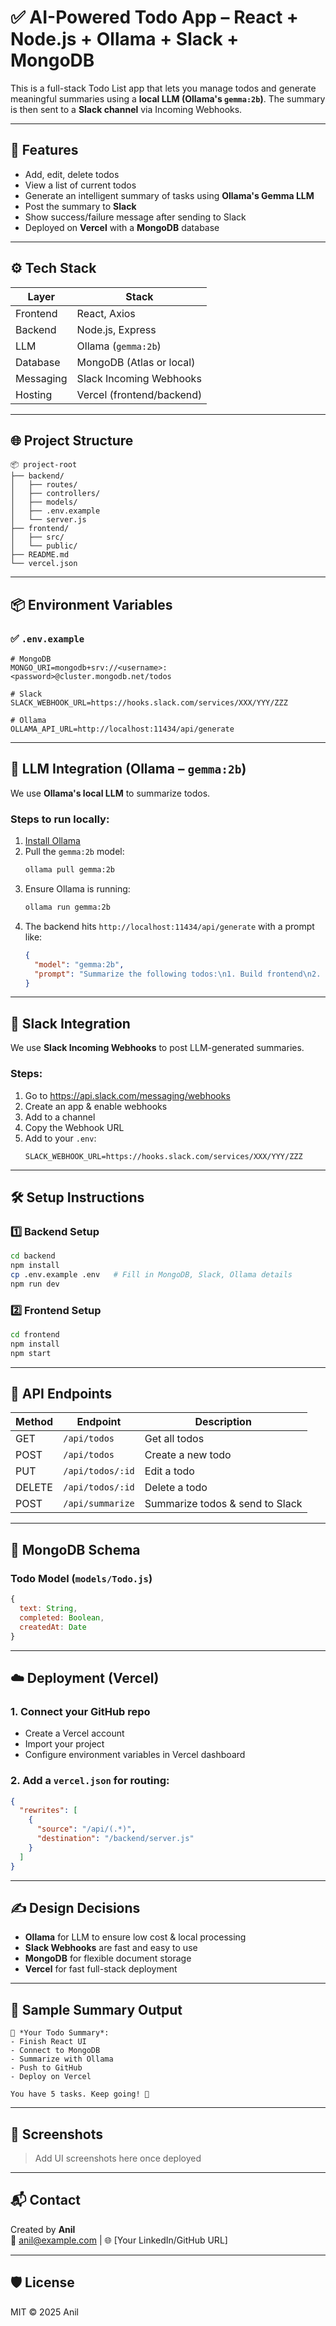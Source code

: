 # ✅ AI-Powered Todo App – React + Node.js + Ollama + Slack + MongoDB

This is a full-stack Todo List app that lets you manage todos and generate meaningful summaries using a **local LLM (Ollama's `gemma:2b`)**. The summary is then sent to a **Slack channel** via Incoming Webhooks.

---

## 🚀 Features

- Add, edit, delete todos
- View a list of current todos
- Generate an intelligent summary of tasks using **Ollama's Gemma LLM**
- Post the summary to **Slack**
- Show success/failure message after sending to Slack
- Deployed on **Vercel** with a **MongoDB** database

---

## ⚙️ Tech Stack

| Layer        | Stack                          |
|--------------|--------------------------------|
| Frontend     | React, Axios                   |
| Backend      | Node.js, Express               |
| LLM          | Ollama (`gemma:2b`)            |
| Database     | MongoDB (Atlas or local)       |
| Messaging    | Slack Incoming Webhooks        |
| Hosting      | Vercel (frontend/backend)      |

---

## 🌐 Project Structure

```
📦 project-root
├── backend/
│   ├── routes/
│   ├── controllers/
│   ├── models/
│   ├── .env.example
│   └── server.js
├── frontend/
│   ├── src/
│   └── public/
├── README.md
└── vercel.json
```

---

## 📦 Environment Variables

### ✅ `.env.example`

```env
# MongoDB
MONGO_URI=mongodb+srv://<username>:<password>@cluster.mongodb.net/todos

# Slack
SLACK_WEBHOOK_URL=https://hooks.slack.com/services/XXX/YYY/ZZZ

# Ollama
OLLAMA_API_URL=http://localhost:11434/api/generate
```

---

## 🧠 LLM Integration (Ollama – `gemma:2b`)

We use **Ollama's local LLM** to summarize todos.

### Steps to run locally:
1. [Install Ollama](https://ollama.com)
2. Pull the `gemma:2b` model:
   ```bash
   ollama pull gemma:2b
   ```
3. Ensure Ollama is running:
   ```bash
   ollama run gemma:2b
   ```
4. The backend hits `http://localhost:11434/api/generate` with a prompt like:
   ```json
   {
     "model": "gemma:2b",
     "prompt": "Summarize the following todos:\n1. Build frontend\n2. Set up MongoDB\n3. Deploy to Vercel"
   }
   ```

---

## 💬 Slack Integration

We use **Slack Incoming Webhooks** to post LLM-generated summaries.

### Steps:
1. Go to https://api.slack.com/messaging/webhooks
2. Create an app & enable webhooks
3. Add to a channel
4. Copy the Webhook URL
5. Add to your `.env`:
   ```env
   SLACK_WEBHOOK_URL=https://hooks.slack.com/services/XXX/YYY/ZZZ
   ```

---

## 🛠️ Setup Instructions

### 1️⃣ Backend Setup

```bash
cd backend
npm install
cp .env.example .env   # Fill in MongoDB, Slack, Ollama details
npm run dev
```

### 2️⃣ Frontend Setup

```bash
cd frontend
npm install
npm start
```

---

## 📡 API Endpoints

| Method | Endpoint         | Description                      |
|--------|------------------|----------------------------------|
| GET    | `/api/todos`     | Get all todos                    |
| POST   | `/api/todos`     | Create a new todo                |
| PUT    | `/api/todos/:id` | Edit a todo                      |
| DELETE | `/api/todos/:id` | Delete a todo                    |
| POST   | `/api/summarize` | Summarize todos & send to Slack  |

---

## 🧱 MongoDB Schema

### Todo Model (`models/Todo.js`)

```js
{
  text: String,
  completed: Boolean,
  createdAt: Date
}
```

---

## ☁️ Deployment (Vercel)

### 1. Connect your GitHub repo
- Create a Vercel account
- Import your project
- Configure environment variables in Vercel dashboard

### 2. Add a `vercel.json` for routing:

```json
{
  "rewrites": [
    {
      "source": "/api/(.*)",
      "destination": "/backend/server.js"
    }
  ]
}
```

---

## ✍️ Design Decisions

- **Ollama** for LLM to ensure low cost & local processing
- **Slack Webhooks** are fast and easy to use
- **MongoDB** for flexible document storage
- **Vercel** for fast full-stack deployment

---

## 🧪 Sample Summary Output

```
📌 *Your Todo Summary*:
- Finish React UI
- Connect to MongoDB
- Summarize with Ollama
- Push to GitHub
- Deploy on Vercel

You have 5 tasks. Keep going! 💪
```

---

## 📸 Screenshots

> Add UI screenshots here once deployed

---

## 📬 Contact

Created by **Anil**  
📧 anil@example.com | 🌐 [Your LinkedIn/GitHub URL]

---

## 🛡️ License

MIT © 2025 Anil
